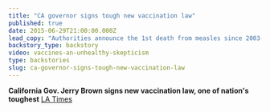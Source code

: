 ```yaml
---
title: "CA governor signs tough new vaccination law"
published: true
date: 2015-06-29T21:00:00.000Z
lead_copy: "Authorities announce the 1st death from measles since 2003--and Governor Jerry Brown signs a tough vaccination bill. Here's the backstory. "
backstory_type: backstory
video: vaccines-an-unhealthy-skepticism
type: backstories
slug: ca-governor-signs-tough-new-vaccination-law
---
```


**California Gov. Jerry Brown signs new vaccination law, one of nation's toughest**
[LA Times](http://www.latimes.com/local/political/la-me-ln-governor-signs-tough-new-vaccination-law-20150630-story.html)

